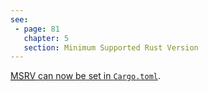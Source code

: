 ```yaml
---
see:
 - page: 81
   chapter: 5
   section: Minimum Supported Rust Version
---
```

[<abbr title="Minimum Supported Rust Version">MSRV</abbr> can now be set in `Cargo.toml`](https://github.com/rust-lang/rust/issues/65262).
